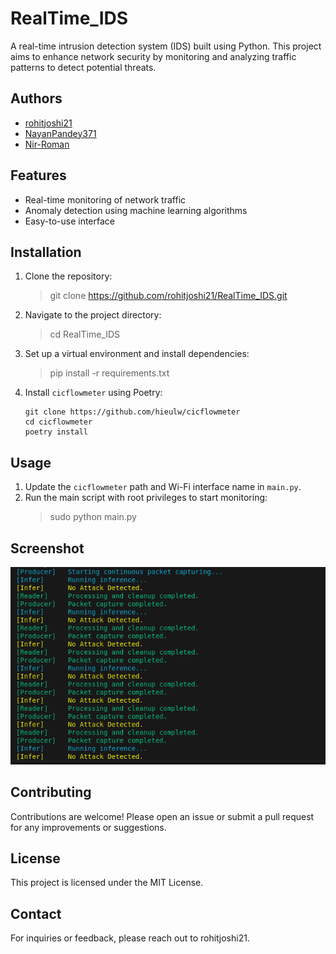 # RealTime_IDS

A real-time intrusion detection system (IDS) built using Python. This project aims to enhance network security by monitoring and analyzing traffic patterns to detect potential threats.

## Authors

- [rohitjoshi21](https://github.com/rohitjoshi21)
- [NayanPandey371](https://github.com/NayanPandey371)
- [Nir-Roman](https://github.com/Nir-Roman)

## Features

- Real-time monitoring of network traffic
- Anomaly detection using machine learning algorithms
- Easy-to-use interface

## Installation

1. Clone the repository:
   > git clone https://github.com/rohitjoshi21/RealTime_IDS.git

2. Navigate to the project directory:
   > cd RealTime_IDS

3. Set up a virtual environment and install dependencies:
   > pip install -r requirements.txt

4. Install `cicflowmeter` using Poetry:
   ```
   git clone https://github.com/hieulw/cicflowmeter
   cd cicflowmeter
   poetry install
   ```

## Usage

1. Update the `cicflowmeter` path and Wi-Fi interface name in `main.py`.
2. Run the main script with root privileges to start monitoring:
   > sudo python main.py

## Screenshot

![Live Capture](medias/livecapture.png)

## Contributing

Contributions are welcome! Please open an issue or submit a pull request for any improvements or suggestions.

## License

This project is licensed under the MIT License.

## Contact

For inquiries or feedback, please reach out to rohitjoshi21.
